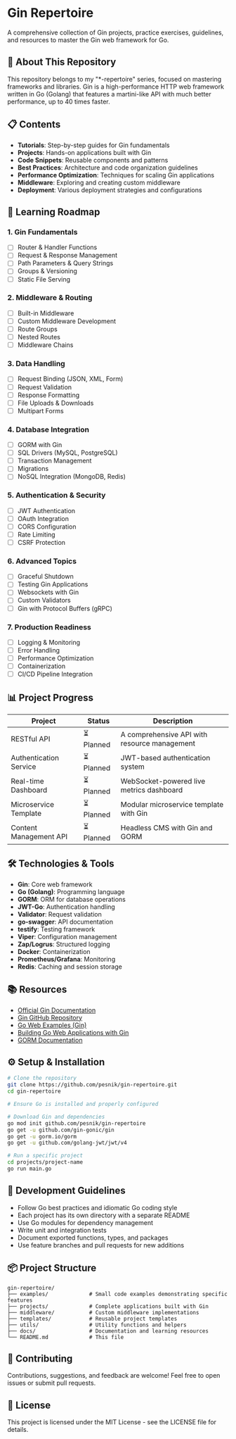# Gin Repertoire

A comprehensive collection of Gin projects, practice exercises, guidelines, and resources to master the Gin web framework for Go.

## 🚀 About This Repository

This repository belongs to my "*-repertoire" series, focused on mastering frameworks and libraries. Gin is a high-performance HTTP web framework written in Go (Golang) that features a martini-like API with much better performance, up to 40 times faster.

## 📋 Contents

- **Tutorials**: Step-by-step guides for Gin fundamentals
- **Projects**: Hands-on applications built with Gin
- **Code Snippets**: Reusable components and patterns
- **Best Practices**: Architecture and code organization guidelines
- **Performance Optimization**: Techniques for scaling Gin applications
- **Middleware**: Exploring and creating custom middleware
- **Deployment**: Various deployment strategies and configurations

## 🧩 Learning Roadmap

### 1. Gin Fundamentals
- [ ] Router & Handler Functions
- [ ] Request & Response Management
- [ ] Path Parameters & Query Strings
- [ ] Groups & Versioning
- [ ] Static File Serving

### 2. Middleware & Routing
- [ ] Built-in Middleware
- [ ] Custom Middleware Development
- [ ] Route Groups
- [ ] Nested Routes
- [ ] Middleware Chains

### 3. Data Handling
- [ ] Request Binding (JSON, XML, Form)
- [ ] Request Validation
- [ ] Response Formatting
- [ ] File Uploads & Downloads
- [ ] Multipart Forms

### 4. Database Integration
- [ ] GORM with Gin
- [ ] SQL Drivers (MySQL, PostgreSQL)
- [ ] Transaction Management
- [ ] Migrations
- [ ] NoSQL Integration (MongoDB, Redis)

### 5. Authentication & Security
- [ ] JWT Authentication
- [ ] OAuth Integration
- [ ] CORS Configuration
- [ ] Rate Limiting
- [ ] CSRF Protection

### 6. Advanced Topics
- [ ] Graceful Shutdown
- [ ] Testing Gin Applications
- [ ] Websockets with Gin
- [ ] Custom Validators
- [ ] Gin with Protocol Buffers (gRPC)

### 7. Production Readiness
- [ ] Logging & Monitoring
- [ ] Error Handling
- [ ] Performance Optimization
- [ ] Containerization
- [ ] CI/CD Pipeline Integration

## 📊 Project Progress

| Project | Status | Description |
|---------|--------|-------------|
| RESTful API | ⏳ Planned | A comprehensive API with resource management |
| Authentication Service | ⏳ Planned | JWT-based authentication system |
| Real-time Dashboard | ⏳ Planned | WebSocket-powered live metrics dashboard |
| Microservice Template | ⏳ Planned | Modular microservice template with Gin |
| Content Management API | ⏳ Planned | Headless CMS with Gin and GORM |

## 🛠️ Technologies & Tools

- **Gin**: Core web framework
- **Go (Golang)**: Programming language
- **GORM**: ORM for database operations
- **JWT-Go**: Authentication handling
- **Validator**: Request validation
- **go-swagger**: API documentation
- **testify**: Testing framework
- **Viper**: Configuration management
- **Zap/Logrus**: Structured logging
- **Docker**: Containerization
- **Prometheus/Grafana**: Monitoring
- **Redis**: Caching and session storage

## 📚 Resources

- [Official Gin Documentation](https://gin-gonic.com/docs/)
- [Gin GitHub Repository](https://github.com/gin-gonic/gin)
- [Go Web Examples (Gin)](https://gowebexamples.com/)
- [Building Go Web Applications with Gin](https://semaphoreci.com/community/tutorials/building-go-web-applications-and-microservices-using-gin)
- [GORM Documentation](https://gorm.io/docs/)

## ⚙️ Setup & Installation

```bash
# Clone the repository
git clone https://github.com/pesnik/gin-repertoire.git
cd gin-repertoire

# Ensure Go is installed and properly configured

# Download Gin and dependencies
go mod init github.com/pesnik/gin-repertoire
go get -u github.com/gin-gonic/gin
go get -u gorm.io/gorm
go get -u github.com/golang-jwt/jwt/v4

# Run a specific project
cd projects/project-name
go run main.go
```

## 🚧 Development Guidelines

- Follow Go best practices and idiomatic Go coding style
- Each project has its own directory with a separate README
- Use Go modules for dependency management
- Write unit and integration tests
- Document exported functions, types, and packages
- Use feature branches and pull requests for new additions

## 📦 Project Structure

```
gin-repertoire/
├── examples/             # Small code examples demonstrating specific features
├── projects/             # Complete applications built with Gin
├── middleware/           # Custom middleware implementations
├── templates/            # Reusable project templates
├── utils/                # Utility functions and helpers
├── docs/                 # Documentation and learning resources
└── README.md             # This file
```

## 🤝 Contributing

Contributions, suggestions, and feedback are welcome! Feel free to open issues or submit pull requests.

## 📝 License

This project is licensed under the MIT License - see the LICENSE file for details.
